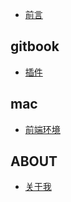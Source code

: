 * [前言](README.md)  

## gitbook
* [插件](gitbook/plugins/plugins.md)  

## mac
* [前端环境](gitbook/mac/index.md)  

## ABOUT
* [关于我](gitbook/about/about.md)